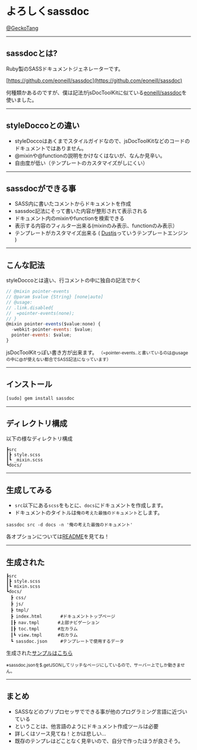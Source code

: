 # よろしくsassdoc

[@GeckoTang](http://twitter.com/GeckoTang)

---

## sassdocとは?

Ruby製のSASSドキュメントジェネレーターです。

[https://github.com/eoneill/sassdoc](https://github.com/eoneill/sassdoc)

何種類かあるのですが、僕は記法がjsDocToolKitに似ている[eoneill/sassdoc](https://github.com/eoneill/sassdoc)を使いました。

---

## styleDoccoとの違い

- styleDoccoはあくまでスタイルガイドなので、jsDocToolKitなどのコードのドキュメントではありません。
- @mixinや@functionの説明をかけなくはないが、なんか見辛い。
- 自由度が低い（テンプレートのカスタマイズがしにくい）

---

## sassdocができる事

- SASS内に書いたコメントからドキュメントを作成
- sassdoc記法にそって書いた内容が整形されて表示される
- ドキュメント内のmixinやfunctionを検索できる
- 表示する内容のフィルター出来る(mixinのみ表示、functionのみ表示）
- テンプレートがカスタマイズ出来る ( [Dustjs](http://akdubya.github.com/dustjs)っていうテンプレートエンジン )
---

## こんな記法

styleDoccoとは違い、行コメントの中に独自の記法でかく

``` javascript
// @mixin pointer-events
// @param $value {String} [none|auto]
// @usage:
// .link.disabled{
//  =pointer-events(none);
// }
@mixin pointer-events($value:none) {
  -webkit-pointer-events: $value;
  pointer-events: $value;
}
```

jsDocToolKitっぽい書き方が出来ます。
<small>（=pointer-events..と書いているのは@usageの中に@が使えない都合でSASS記法になっています）</small>

---

## インストール

```sh
[sudo] gem install sassdoc
```

---

## ディレクトリ構成

以下の様なディレクトリ構成

```
┣src
┃┣ style.scss
┃┗ _mixin.scss
┗docs/
```

---

## 生成してみる

- ``src``以下にある``scss``をもとに、``docs``にドキュメントを作成します。
- ドキュメントのタイトルは``俺の考えた最強のドキュメント``とします。

```
sassdoc src -d docs -n '俺の考えた最強のドキュメント'
```

各オプションについては[README](https://github.com/eoneill/sassdoc/blob/master/README.md)を見てね！

---

## 生成された

```
┣src
┃┣ style.scss
┃┗ mixin.scss
┗docs/
　┣ css/
　┣ js/
　┣ tmpl/
　┣ index.html       #ドキュメントトップページ
　┃┣ nav.tmpl       #上部ナビゲーション
　┃┣ toc.tmpl       #左カラム
　┃┗ view.tmpl      #右カラム
　┗ sassdoc.json     #テンプレートで使用するデータ
```

生成された[サンプルはこちら](http://geckotang.github.io/sassdoc-tryout/docs/)

<small>※sassdoc.jsonを$.getJSONしてリッチなページにしているので、サーバー上でしか動きません。</small>

---

## まとめ

- SASSなどのプリプロセッサでできる事が他のプログラミング言語に近づいている
- ということは、他言語のようにドキュメント作成ツールは必要
- 詳しくはソース見てね！とかは悲しい…
- 既存のテンプレはどことなく見辛いので、自分で作ったほうが良さそう。
